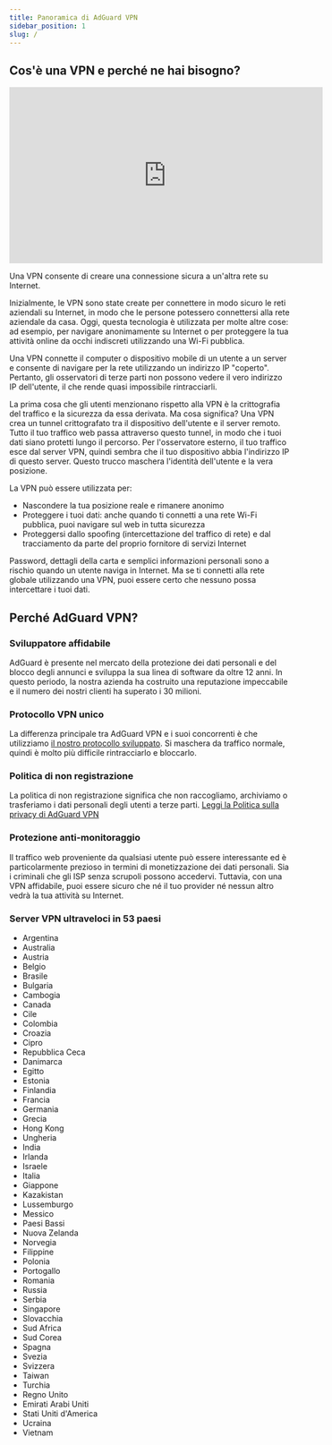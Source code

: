 ```yaml
---
title: Panoramica di AdGuard VPN
sidebar_position: 1
slug: /
---
```


## Cos'è una VPN e perché ne hai bisogno?

<iframe width="560" height="315" src="https://www.youtube-nocookie.com/embed/7149L3xPmSE" title="Lettore video di YouTube" frameborder="0" allow="accelerometer; autoplay; clipboard-write; encrypted-media; gyroscope; picture-in-picture" allowfullscreen></iframe>

Una VPN consente di creare una connessione sicura a un'altra rete su Internet.

Inizialmente, le VPN sono state create per connettere in modo sicuro le reti aziendali su Internet, in modo che le persone potessero connettersi alla rete aziendale da casa. Oggi, questa tecnologia è utilizzata per molte altre cose: ad esempio, per navigare anonimamente su Internet o per proteggere la tua attività online da occhi indiscreti utilizzando una Wi-Fi pubblica.

Una VPN connette il computer o dispositivo mobile di un utente a un server e consente di navigare per la rete utilizzando un indirizzo IP "coperto". Pertanto, gli osservatori di terze parti non possono vedere il vero indirizzo IP dell'utente, il che rende quasi impossibile rintracciarli.

La prima cosa che gli utenti menzionano rispetto alla VPN è la crittografia del traffico e la sicurezza da essa derivata. Ma cosa significa? Una VPN crea un tunnel crittografato tra il dispositivo dell'utente e il server remoto. Tutto il tuo traffico web passa attraverso questo tunnel, in modo che i tuoi dati siano protetti lungo il percorso. Per l'osservatore esterno, il tuo traffico esce dal server VPN, quindi sembra che il tuo dispositivo abbia l'indirizzo IP di questo server. Questo trucco maschera l'identità dell'utente e la vera posizione.

La VPN può essere utilizzata per:

- Nascondere la tua posizione reale e rimanere anonimo
- Proteggere i tuoi dati: anche quando ti connetti a una rete Wi-Fi pubblica, puoi navigare sul web in tutta sicurezza
- Proteggersi dallo spoofing (intercettazione del traffico di rete) e dal tracciamento da parte del proprio fornitore di servizi Internet

Password, dettagli della carta e semplici informazioni personali sono a rischio quando un utente naviga in Internet. Ma se ti connetti alla rete globale utilizzando una VPN, puoi essere certo che nessuno possa intercettare i tuoi dati.

## Perché AdGuard VPN?

### Sviluppatore affidabile

AdGuard è presente nel mercato della protezione dei dati personali e del blocco degli annunci e sviluppa la sua linea di software da oltre 12 anni. In questo periodo, la nostra azienda ha costruito una reputazione impeccabile e il numero dei nostri clienti ha superato i 30 milioni.

### Protocollo VPN unico

La differenza principale tra AdGuard VPN e i suoi concorrenti è che utilizziamo [il nostro protocollo sviluppato](/general/adguard-vpn-protocol). Si maschera da traffico normale, quindi è molto più difficile rintracciarlo e bloccarlo.

### Politica di non registrazione

La politica di non registrazione significa che non raccogliamo, archiviamo o trasferiamo i dati personali degli utenti a terze parti. [Leggi la Politica sulla privacy di AdGuard VPN](https://adguard-vpn.com/privacy.html)

### Protezione anti-monitoraggio

Il traffico web proveniente da qualsiasi utente può essere interessante ed è particolarmente prezioso in termini di monetizzazione dei dati personali. Sia i criminali che gli ISP senza scrupoli possono accedervi. Tuttavia, con una VPN affidabile, puoi essere sicuro che né il tuo provider né nessun altro vedrà la tua attività su Internet.

### Server VPN ultraveloci in 53 paesi

- Argentina
- Australia
- Austria
- Belgio
- Brasile
- Bulgaria
- Cambogia
- Canada
- Cile
- Colombia
- Croazia
- Cipro
- Repubblica Ceca
- Danimarca
- Egitto
- Estonia
- Finlandia
- Francia
- Germania
- Grecia
- Hong Kong
- Ungheria
- India
- Irlanda
- Israele
- Italia
- Giappone
- Kazakistan
- Lussemburgo
- Messico
- Paesi Bassi
- Nuova Zelanda
- Norvegia
- Filippine
- Polonia
- Portogallo
- Romania
- Russia
- Serbia
- Singapore
- Slovacchia
- Sud Africa
- Sud Corea
- Spagna
- Svezia
- Svizzera
- Taiwan
- Turchia
- Regno Unito
- Emirati Arabi Uniti
- Stati Uniti d'America
- Ucraina
- Vietnam
